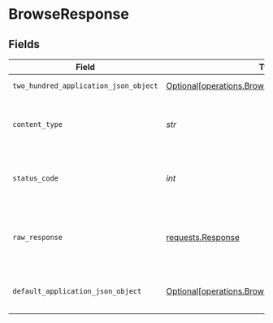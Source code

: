 # BrowseResponse


## Fields

| Field                                                                                                    | Type                                                                                                     | Required                                                                                                 | Description                                                                                              |
| -------------------------------------------------------------------------------------------------------- | -------------------------------------------------------------------------------------------------------- | -------------------------------------------------------------------------------------------------------- | -------------------------------------------------------------------------------------------------------- |
| `two_hundred_application_json_object`                                                                    | [Optional[operations.BrowseResponseBody]](../../models/operations/browseresponsebody.md)                 | :heavy_minus_sign:                                                                                       | Successful operation                                                                                     |
| `content_type`                                                                                           | *str*                                                                                                    | :heavy_check_mark:                                                                                       | HTTP response content type for this operation                                                            |
| `status_code`                                                                                            | *int*                                                                                                    | :heavy_check_mark:                                                                                       | HTTP response status code for this operation                                                             |
| `raw_response`                                                                                           | [requests.Response](https://requests.readthedocs.io/en/latest/api/#requests.Response)                    | :heavy_check_mark:                                                                                       | Raw HTTP response; suitable for custom response parsing                                                  |
| `default_application_json_object`                                                                        | [Optional[operations.BrowseResponseResponseBody]](../../models/operations/browseresponseresponsebody.md) | :heavy_minus_sign:                                                                                       | Error fetching search results                                                                            |